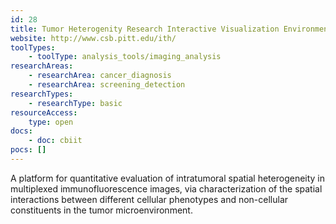 ```yaml
---
id: 28
title: Tumor Heterogenity Research Interactive Visualization Environment (THRIVE)
website: http://www.csb.pitt.edu/ith/
toolTypes:
	- toolType: analysis_tools/imaging_analysis
researchAreas:
	- researchArea: cancer_diagnosis
	- researchArea: screening_detection
researchTypes:
	- researchType: basic
resourceAccess:
    type: open
docs:
    - doc: cbiit
pocs: []        
---
```

A platform for quantitative evaluation of intratumoral spatial heterogeneity in multiplexed immunofluorescence images, via characterization of the spatial interactions between different cellular phenotypes and non-cellular constituents in the tumor microenvironment.
